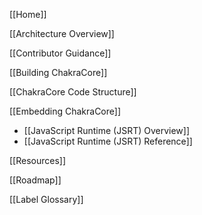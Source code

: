 [[Home]]

[[Architecture Overview]]

[[Contributor Guidance]]

[[Building ChakraCore]]

[[ChakraCore Code Structure]] 

[[Embedding ChakraCore]]
* [[JavaScript Runtime (JSRT) Overview]]
* [[JavaScript Runtime (JSRT) Reference]]

[[Resources]]
 
[[Roadmap]]

[[Label Glossary]]
